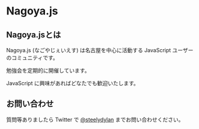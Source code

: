 # Nagoya.js

## Nagoya.jsとは

Nagoya.js (なごやじぇいえす) は名古屋を中心に活動する JavaScript ユーザーのコミュニティです。

勉強会を定期的に開催しています。

JavaScript に興味があればどなたでも歓迎いたします。

## お問い合わせ
質問等ありましたら Twitter で [@steelydylan](https://twitter.com/steelydylan) までお問い合わせください。
